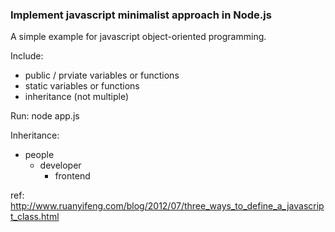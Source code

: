 ### Implement javascript minimalist approach in Node.js

A simple example for javascript object-oriented programming.

Include:
 - public / prviate variables or functions
 - static variables or functions
 - inheritance (not multiple)

Run:
    node app.js

Inheritance:
  - people
    - developer
      - frontend

ref:
http://www.ruanyifeng.com/blog/2012/07/three_ways_to_define_a_javascript_class.html